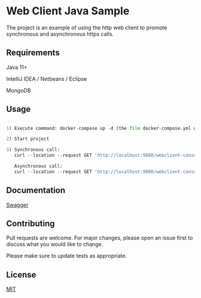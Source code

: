 # Web Client Java Sample

The project is an example of using the http web client to promote synchronous and asynchronous https calls.

## Requirements

Java 11+

IntelliJ IDEA / Netbeans / Eclipse

MongoDB

## Usage

```python

1) Execute command: docker-compose up -d (the file docker-compose.yml will be executed).

2) Start project

3) Synchronous call:
   curl --location --request GET 'http://localhost:9080/webclient-consumer/api/v1/products/1/images/sync'

   Asynchronous call:
   curl --location --request GET 'http://localhost:9080/webclient-consumer/api/v1/products/1/images/async'
```

## Documentation

[Swagger](http://localhost:9080/webclient-consumer/swagger-ui/index.html)

## Contributing
Pull requests are welcome. For major changes, please open an issue first to discuss what you would like to change.

Please make sure to update tests as appropriate.

## License
[MIT](https://choosealicense.com/licenses/mit/)
